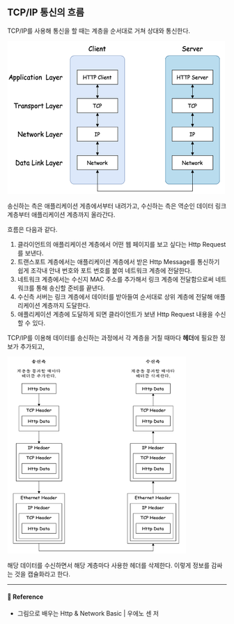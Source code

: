 ## TCP/IP 통신의 흐름  

TCP/IP를 사용해 통신을 할 때는 계층을 순서대로 거쳐 상대와 통신한다.  

<img src="/Http/image/tcpip1.png" width="500" height="350">  

송신하는 측은 애플리케이션 게층에서부터 내려가고, 수신하는 측은 역순인 데이터 링크 계층부터 애플리케이션 계층까지 올라간다.  

흐름은 다음과 같다.  

1. 클라이언트의 애플리케이션 계층에서 어떤 웹 페이지를 보고 싶다는 Http Request를 보낸다.
2. 트랜스포트 계층에서는 애플리케이션 계층에서 받은 Http Message를 통신하기 쉽게 조각내 안내 번호와 포트 번호를 붙여 네트워크 계층에 전달한다.
3. 네트워크 계층에서는 수신지 MAC 주소를 추가해서 링크 계층에 전달함으로써 네트워크를 통해 송신할 준비를 끝낸다.
4. 수신측 서버는 링크 계층에서 데이터를 받아들여 순서대로 상위 계층에 전달해 애플리케이션 계층까지 도달한다.
5. 애플리케이션 계층에 도달하게 되면 클라이언트가 보낸 Http Request 내용을 수신할 수 있다.

TCP/IP를 이용해 데이터를 송신하는 과정에서 각 계층을 거칠 때마다 **헤더**에 필요한 정보가 추가되고,  

<img src="/Http/image/tcpip2.png" width="410" height="450">  

해당 데이터를 수신하면서 해당 계층마다 사용한 헤더를 삭제한다. 이렇게 정보를 감싸는 것을 캡슐화라고 한다.  

---

#### 📌 Reference  

- 그림으로 배우는 Http & Network Basic | 우에노 센 저